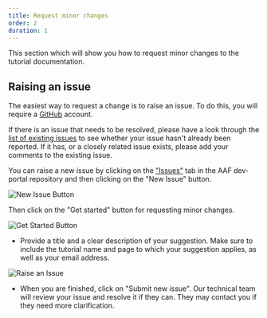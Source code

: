 ```yaml
---
title: Request minor changes
order: 2
duration: 1
---
```


This section which will show you how to request minor changes to the tutorial documentation.

## Raising an issue
The easiest way to request a change is to raise an issue. To do this, you will require a [GitHub](https://github.com) account.

If there is an issue that needs to be resolved, please have a look through the [list of existing issues](https://github.com/ausaccessfed/dev-portal/issues) to see whether your issue hasn't already been reported.
If it has, or a closely related issue exists, please add your comments to the existing issue.

You can raise a new issue by clicking on the ["Issues"](https://github.com/ausaccessfed/dev-portal/issues) tab in the AAF dev-portal repository and then clicking on the "New Issue" button.

![New Issue Button](/assets/images/how-to-write-a-tutorial/new-issue-button.png)

Then click on the "Get started" button for requesting minor changes.

![Get Started Button](/assets/images/how-to-write-a-tutorial/get-started-button-2.png)

- Provide a title and a clear description of your suggestion. Make sure to include the tutorial name and page to which your suggestion applies, as well as your email address.

![Raise an Issue](/assets/images/how-to-write-a-tutorial/raise-an-issue-2.png)

- When you are finished, click on "Submit new issue". Our technical team will review your issue and resolve it if they can. They may contact you if they need more clarification.